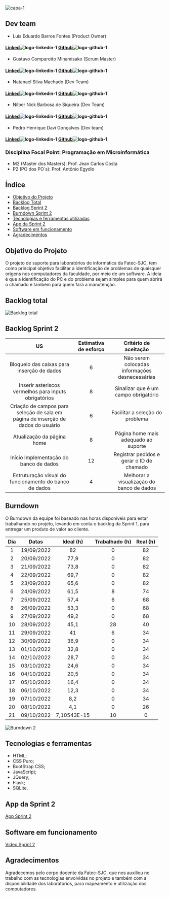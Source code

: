 
![capa-1](https://user-images.githubusercontent.com/111616660/190826899-092229bb-1bb6-4ed4-b0c8-ef6e499a0fb2.png)



## Dev team

* Luís Eduardo Barros Fontes (Product Owner)
#### [Linked](https://www.linkedin.com/in/luis-f-b74683190)![logo-linkedin-1](https://user-images.githubusercontent.com/111616660/190717125-207d0f20-03ef-41db-92c3-c5cb2656669e.jpg) [Github](https://github.com/luisebf01)![logo-github-1](https://user-images.githubusercontent.com/111616660/190719341-f501098e-ce0b-45c1-b17a-7cde552df02e.png)



* Gustavo Comparotto Minamisako (Scrum Master)

#### [Linked](https://www.linkedin.com/in/gustavo-comparotto-minamisako-73a98b250/)![logo-linkedin-1](https://user-images.githubusercontent.com/111616660/190717125-207d0f20-03ef-41db-92c3-c5cb2656669e.jpg) [Github](https://github.com/guscomparotto)![logo-github-1](https://user-images.githubusercontent.com/111616660/190719341-f501098e-ce0b-45c1-b17a-7cde552df02e.png)



* Natanael Silva Machado (Dev Team)
#### [Linked](https://www.linkedin.com/in/natanael-silva-machado-207508250/)![logo-linkedin-1](https://user-images.githubusercontent.com/111616660/190717125-207d0f20-03ef-41db-92c3-c5cb2656669e.jpg) [Github](https://github.com/NatanaelSM)![logo-github-1](https://user-images.githubusercontent.com/111616660/190719341-f501098e-ce0b-45c1-b17a-7cde552df02e.png)



* Nilber Nick Barbosa de Siqueira (Dev Team)
#### [Linked](https://www.linkedin.com/mwlite/in/nilber-siqueira-b3404a176)![logo-linkedin-1](https://user-images.githubusercontent.com/111616660/190717125-207d0f20-03ef-41db-92c3-c5cb2656669e.jpg) [Github](https://github.com/NilberSiqueira)![logo-github-1](https://user-images.githubusercontent.com/111616660/190719341-f501098e-ce0b-45c1-b17a-7cde552df02e.png)



* Pedro Henrique Davi Gonçalves (Dev team)
#### [Linked](https://www.linkedin.com/in/pedro-davi-jobs/)![logo-linkedin-1](https://user-images.githubusercontent.com/111616660/190717125-207d0f20-03ef-41db-92c3-c5cb2656669e.jpg) [Github](https://github.com/PedrohDavi)![logo-github-1](https://user-images.githubusercontent.com/111616660/190719341-f501098e-ce0b-45c1-b17a-7cde552df02e.png)



### Disciplina Focal Point: Programação em Microinformática
* M2 (Master dos Masters): Prof. Jean Carlos Costa
* P2 (PO dos PO´s): Prof. Antônio Egydio

## Índice
* [Objetivo do Projeto](#objetivo-do-projeto)
* [Backlog Total](#backlog-total)
* [Backlog Sprint 2](#backlog-sprint-2)
* [Burndown Sprint 2](#burndown)
* [Tecnologias e ferramentas utilizadas](#tecnologias-e-ferramentas)
* [App da Sprint 2](#app-da-sprint-2)
* [Software em funcionamento](#software-em-funcionamento)
* [Agradecimentos](#agradecimentos)


## Objetivo do Projeto
O projeto de suporte para laboratórios de informática da Fatec-SJC, tem como principal objetivo facilitar a identificação de problemas de quaisquer origens nos computadores da faculdade, por meio de um software. A ideia é que a identificação do PC e do problema sejam simples para quem abrirá o chamado e também para quem fará a manutenção.


## Backlog total

![Backlog total](https://user-images.githubusercontent.com/111616660/190879818-7063c42b-8c20-4404-8b14-e524a64352ad.png)


## Backlog Sprint 2

| US | Estimativa de esforço | Critério de aceitação |
|:--------------:  | :----------:|:---------------------------------:|
| Bloqueio das caixas para inserção de dados | 6 | Não serem colocadas informações desnecessárias |
| Inserir asteriscos vermelhos para inputs obrigatórios | 8 | Sinalizar que é um campo obrigatório |
| Criação de campos para seleção de sala em página de inserção de dados do usuário | 6 | Facilitar a seleção do problema  |
| Atualização da página home | 8 | Página home mais adequado ao suporte |
| Início Implementação do banco de dados | 12 | Registrar pedidos e gerar o ID de chamado |
| Estruturação visual do funcionamento do banco de dados | 4 | Melhorar a visualização do banco de dados |


## Burndown

O Burndown da equipe foi baseado nas horas disponíveis para estar trabalhando no projeto, levando em conta o backlog da Sprint 1, para entregar um produto de valor ao cliente.

| Dia	| Datas	| Ideal (h) |	Trabalhado (h)	| Real (h) |
|:---: | :-----------: | :----------: | :-------------: | :-------------: |
| 1	| 19/09/2022 | 82 | 0	| 82 |
| 2	| 20/09/2022	| 77,9 | 0	| 82 |
| 3	| 21/09/2022	| 73,8 | 0	| 82 |
| 4	| 22/09/2022	| 69,7 | 0	| 82 |
| 5	| 23/09/2022	| 65,6 | 0	| 82 |
| 6	| 24/09/2022	| 61,5 | 8	| 74 |
| 7	| 25/09/2022	| 57,4 | 6	| 68 |
| 8	| 26/09/2022	| 53,3 | 0	| 68 |
| 9	| 27/09/2022	| 49,2 | 0	| 68 |
| 10 | 28/09/2022	| 45,1 | 28	| 40 |
| 11 | 29/09/2022	|  41  | 6	| 34 |
| 12 | 30/09/2022	| 36,9 | 0	| 34 |
| 13 | 01/10/2022	| 32,8 | 0	| 34 |
| 14 | 02/10/2022	| 28,7 | 0	| 34 |
| 15 | 03/10/2022	| 24,6 | 0	| 34 |
| 16 | 04/10/2022	| 20,5 | 0	| 34 |
| 17 | 05/10/2022	| 16,4 | 0	| 34 |
| 18 | 06/10/2022	| 12,3 | 0	| 34 |
| 19 | 07/10/2022	| 8,2  | 0	| 34 |
| 20 | 08/10/2022	| 4,1  | 0	| 26 |
| 21 | 09/10/2022	| 7,10543E-15 | 10	| 0|


![Burndown 2](https://user-images.githubusercontent.com/111616660/194783693-8772f62e-12c6-4c52-9164-6247a5264eee.jpeg)



## Tecnologias e ferramentas
* HTML;
* CSS Puro;
* BootStrap CSS;
* JavaScript;
* JQuery;
* Flask;
* SQLite.

## App da Sprint 2

[App Sprint 2](https://sprint2-grupo-alpha.herokuapp.com/)


## Software em funcionamento

[Vídeo Sprint 2](https://youtu.be/gmeIEx5pVIk)

## Agradecimentos
Agradecemos pelo corpo docente da Fatec-SJC, que nos auxiliou no trabalho com as tecnologias envolvidas no projeto e também com a disponibilidade dos laborátórios, para mapeamento e utilização dos computadores.
